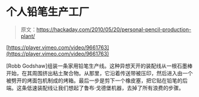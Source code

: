 # 个人铅笔生产工厂

> 原文：<https://hackaday.com/2010/05/20/personal-pencil-production-plant/>

[https://player.vimeo.com/video/9661763](https://player.vimeo.com/video/9661763)

[Robb Godshaw]组装一条家用铅笔生产线。这种异想天开的装配线从一根石墨棒开始，在其周围挤出粘土聚合物。从那里，它沿着传送带被压印，然后进入由一个被劈开的烤面包机制成的烤箱。最后一步是剪下一个橡皮塞，把它贴在铅笔的后端。这条低速装配线让我们想起了鲁布·戈德堡机器，去掉了所有浪费的步骤。